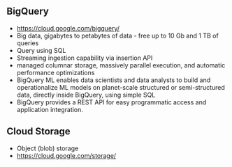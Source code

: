 ## BigQuery
* https://cloud.google.com/bigquery/
* Big data, gigabytes to petabytes of data - free up to 10 Gb and 1 TB of queries
* Query using SQL
* Streaming ingestion capability via insertion API 
* managed columnar storage, massively parallel execution, and automatic performance optimizations
* BigQuery ML enables data scientists and data analysts to build and operationalize ML models on planet-scale structured or semi-structured data, directly inside BigQuery, using simple SQL
* BigQuery provides a REST API for easy programmatic access and application integration. 

## Cloud Storage
* Object (blob) storage
* https://cloud.google.com/storage/
